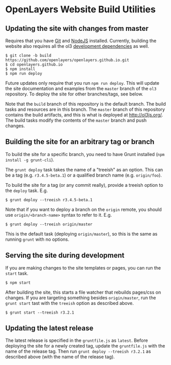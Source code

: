 # OpenLayers Website Build Utilities

## Updating the site with changes from master

Requires that you have [Git](http://git-scm.com/) and [NodeJS](http://nodejs.org/) installed.  Currently, building the website also requires all the ol3 [development dependencies](https://github.com/openlayers/ol3/wiki/Developer-Guide#development-dependencies) as well.

    $ git clone -b build https://github.com/openlayers/openlayers.github.io.git
    $ cd openlayers.github.io
    $ npm install
    $ npm run deploy

Future updates only require that you run `npm run deploy`.  This will update the site documentation and examples from the `master` branch of the `ol3` repository.  To deploy the site for other branches/tags, see below.

Note that the `build` branch of this repository is the default branch.  The build tasks and resources are in this branch.  The `master` branch of this repository contains the build artifacts, and this is what is deployed at http://ol3js.org/.  The build tasks modify the contents of the `master` branch and push changes.

## Building the site for an arbitrary tag or branch

To build the site for a specific branch, you need to have Grunt installed (`npm install -g grunt-cli`).

The `grunt deploy` task takes the name of a "treeish" as an option.  This can be a tag (e.g. `r3.4.5-beta.1`) or a qualified branch name (e.g. `origin/foo`).

To build the site for a tag (or any commit really), provide a treeish option to the `deploy` task.  E.g.

    $ grunt deploy --treeish r3.4.5-beta.1

Note that if you want to deploy a branch on the `origin` remote, you should use `origin/<branch-name>` syntax to refer to it.  E.g.

    $ grunt deploy --treeish origin/master

This is the default task (deploying `origin/master`), so this is the same as running `grunt` with no options.

## Serving the site during development

If you are making changes to the site templates or pages, you can run the `start` task.

    $ npm start

After building the site, this starts a file watcher that rebuilds pages/css on changes.  If you are targeting something besides `origin/master`, run the `grunt start` tast with the `treeish` option as described above.

    $ grunt start --treeish r3.2.1

## Updating the latest release

The latest release is specified in the `gruntfile.js` as `latest`.  Before deploying the site for a newly created tag, update the `gruntfile.js` with the name of the release tag.  Then run `grunt deploy --treeish r3.2.1` as described above (with the name of the release tag).
